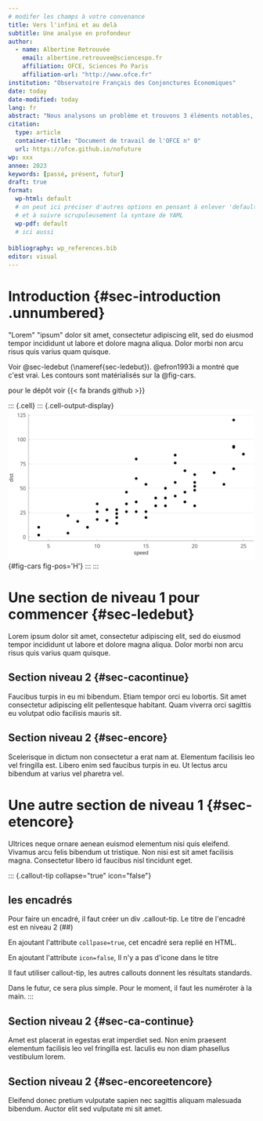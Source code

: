 ```yaml
---
# modifer les champs à votre convenance
title: Vers l'infini et au delà
subtitle: Une analyse en profondeur
author:
  - name: Albertine Retrouvée
    email: albertine.retrouvee@sciencespo.fr
    affiliation: OFCE, Sciences Po Paris
    affiliation-url: "http://www.ofce.fr"
institution: "Observatoire Français des Conjonctures Économiques"
date: today
date-modified: today
lang: fr
abstract: "Nous analysons un problème et trouvons 3 éléments notables, petit 1 ..."
citation:
  type: article
  container-title: "Document de travail de l'OFCE n° 0"
  url: https://ofce.github.io/nofuture
wp: xxx
annee: 2023
keywords: [passé, présent, futur]
draft: true
format:
  wp-html: default
  # on peut ici préciser d'autres options en pensant à enlever 'default'
  # et à suivre scrupuleusement la syntaxe de YAML
  wp-pdf: default
  # ici aussi

bibliography: wp_references.bib
editor: visual
---
```





# Introduction {#sec-introduction .unnumbered}

"Lorem" "ipsum" dolor sit amet, consectetur adipiscing elit, sed do eiusmod tempor incididunt ut labore et dolore magna aliqua. Dolor morbi non arcu risus quis varius quam quisque.

Voir @sec-ledebut (\nameref{sec-ledebut}). @efron1993i a montré que c'est vrai. Les contours sont matérialisés sur la @fig-cars.

pour le dépôt voir {{< fa brands github >}}


::: {.cell}
::: {.cell-output-display}
![Speed versus distance among cars](wp_files/figure-html/fig-cars-1.png){#fig-cars fig-pos='H'}
:::
:::


# Une section de niveau 1 pour commencer {#sec-ledebut}

Lorem ipsum dolor sit amet, consectetur adipiscing elit, sed do eiusmod tempor incididunt ut labore et dolore magna aliqua. Dolor morbi non arcu risus quis varius quam quisque.

## Section niveau 2 {#sec-cacontinue}

Faucibus turpis in eu mi bibendum. Etiam tempor orci eu lobortis. Sit amet consectetur adipiscing elit pellentesque habitant. Quam viverra orci sagittis eu volutpat odio facilisis mauris sit.

## Section niveau 2 {#sec-encore}

Scelerisque in dictum non consectetur a erat nam at. Elementum facilisis leo vel fringilla est. Libero enim sed faucibus turpis in eu. Ut lectus arcu bibendum at varius vel pharetra vel.

# Une autre section de niveau 1 {#sec-etencore}

Ultrices neque ornare aenean euismod elementum nisi quis eleifend. Vivamus arcu felis bibendum ut tristique. Non nisi est sit amet facilisis magna. Consectetur libero id faucibus nisl tincidunt eget.

::: {.callout-tip collapse="true" icon="false"}
## les encadrés

Pour faire un encadré, il faut créer un div .callout-tip. Le titre de l'encadré est en niveau 2 (##)

En ajoutant l'attribute `collpase=true`, cet encadré sera replié en HTML.

En ajoutant l'attribute `icon=false`, Il n'y a pas d'icone dans le titre

Il faut utiliser callout-tip, les autres callouts donnent les résultats standards.

Dans le futur, ce sera plus simple. Pour le moment, il faut les numéroter à la main.
:::

## Section niveau 2 {#sec-ca-continue}

Amet est placerat in egestas erat imperdiet sed. Non enim praesent elementum facilisis leo vel fringilla est. Iaculis eu non diam phasellus vestibulum lorem.

## Section niveau 2 {#sec-encoreetencore}

Eleifend donec pretium vulputate sapien nec sagittis aliquam malesuada bibendum. Auctor elit sed vulputate mi sit amet.

